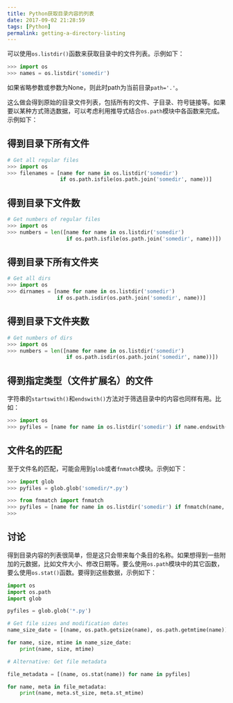 ```yaml
---
title: Python获取目录内容的列表
date: 2017-09-02 21:28:59
tags: [Python]
permalink: getting-a-directory-listing
---
```

可以使用`os.listdir()`函数来获取目录中的文件列表。示例如下：
```python
>>> import os
>>> names = os.listdir('somedir')
```
如果省略参数或参数为None，则此时path为当前目录`path='.'`。
<!-- more -->
这么做会得到原始的目录文件列表，包括所有的文件、子目录、符号链接等。如果要以某种方式筛选数据，可以考虑利用推导式结合`os.path`模块中各函数来完成。示例如下：
## 得到目录下所有文件 ##
```python
# Get all regular files
>>> import os
>>> filenames = [name for name in os.listdir('somedir') 
                 if os.path.isfile(os.path.join('somedir', name))]
```
## 得到目录下文件数 ##
```python
# Get numbers of regular files
>>> import os
>>> numbers = len([name for name in os.listdir('somedir') 
                   if os.path.isfile(os.path.join('somedir', name))])
```
## 得到目录下所有文件夹 ##
```python
# Get all dirs
>>> import os
>>> dirnames = [name for name in os.listdir('somedir') 
                if os.path.isdir(os.path.join('somedir', name))]
```
## 得到目录下文件夹数 ##
```python
# Get numbers of dirs
>>> import os
>>> numbers = len([name for name in os.listdir('somedir') 
                   if os.path.isdir(os.path.join('somedir', name))])
```
## 得到指定类型（文件扩展名）的文件 ##
字符串的`startswith()`和`endswith()`方法对于筛选目录中的内容也同样有用。比如：
```python
>>> import os
>>> pyfiles = [name for name in os.listdir('somedir') if name.endswith('.py')]
```
## 文件名的匹配 ##
至于文件名的匹配，可能会用到`glob`或者`fnmatch`模块。示例如下：
```python
>>> import glob
>>> pyfiles = glob.glob('somedir/*.py')

>>> from fnmatch import fnmatch
>>> pyfiles = [name for name in os.listdir('somedir') if fnmatch(name, '*.py')]
>>> 
```
## 讨论 ##
得到目录内容的列表很简单，但是这只会带来每个条目的名称。如果想得到一些附加的元数据，比如文件大小、修改日期等。要么使用`os.path`模块中的其它函数，要么使用`os.stat()`函数。要得到这些数据，示例如下：
```python
import os
import os.path
import glob

pyfiles = glob.glob('*.py')

# Get file sizes and modification dates
name_size_date = [(name, os.path.getsize(name), os.path.getmtime(name)) for name in pyfiles]

for name, size, mtime in name_size_date:
    print(name, size, mtime)

# Alternative: Get file metadata

file_metadata = [(name, os.stat(name)) for name in pyfiles]

for name, meta in file_metadata:
    print(name, meta.st_size, meta.st_mtime)
```